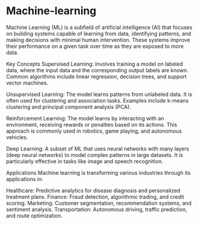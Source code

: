 # Machine-learning
Machine Learning (ML) is a subfield of artificial intelligence (AI) that focuses on building systems capable of learning from data, identifying patterns, and making decisions with minimal human intervention. These systems improve their performance on a given task over time as they are exposed to more data.

Key Concepts
Supervised Learning: Involves training a model on labeled data, where the input data and the corresponding output labels are known. Common algorithms include linear regression, decision trees, and support vector machines.

Unsupervised Learning: The model learns patterns from unlabeled data. It is often used for clustering and association tasks. Examples include k-means clustering and principal component analysis (PCA).

Reinforcement Learning: The model learns by interacting with an environment, receiving rewards or penalties based on its actions. This approach is commonly used in robotics, game playing, and autonomous vehicles.

Deep Learning: A subset of ML that uses neural networks with many layers (deep neural networks) to model complex patterns in large datasets. It is particularly effective in tasks like image and speech recognition.

Applications
Machine learning is transforming various industries through its applications in:

Healthcare: Predictive analytics for disease diagnosis and personalized treatment plans.
Finance: Fraud detection, algorithmic trading, and credit scoring.
Marketing: Customer segmentation, recommendation systems, and sentiment analysis.
Transportation: Autonomous driving, traffic prediction, and route optimization.
